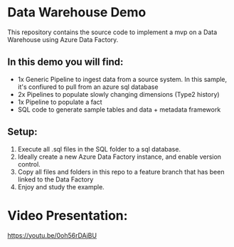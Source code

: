 # Data Warehouse Demo
 
This repository contains the source code to implement a mvp on a Data Warehouse using Azure Data Factory. 
 
## In this demo you will find:
- 1x Generic Pipeline to ingest data from a source system. In this sample, it's confiured to pull from an azure sql database
- 2x Pipelines to populate slowly changing dimensions (Type2 history)
- 1x Pipeline to populate a fact
- SQL code to generate sample tables and data + metadata framework
 
 ## Setup:
 1. Execute all .sql files in the SQL folder to a sql database.
 2. Ideally create a new Azure Data Factory instance, and enable version control.
 3. Copy all files and folders in this repo to a feature branch that has been linked to the Data Factory
 4. Enjoy and study the example.
 
 # Video Presentation:
 https://youtu.be/0oh56rDAjBU
